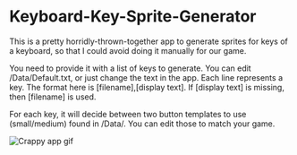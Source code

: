 # Keyboard-Key-Sprite-Generator
This is a pretty horridly-thrown-together app to generate sprites for keys of a keyboard, so that I could avoid doing it manually for our game.

You need to provide it with a list of keys to generate. You can edit /Data/Default.txt, or just change the text in the app. Each line represents a key. The format here is [filename],[display text]. If [display text] is missing, then [filename] is used.

For each key, it will decide between two button templates to use (small/medium) found in /Data/. You can edit those to match your game.

![Crappy app gif](https://github.com/roguecode/Keyboard-Key-Sprite-Generator/blob/master/Preview.gif?raw=true "Crappy app gif")


